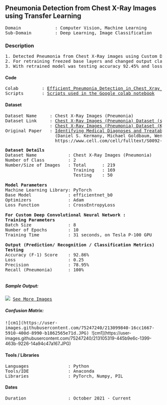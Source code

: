 ## Pneumonia Detection from Chest X-Ray Images using Transfer Learning                                             

<pre>
Domain             : Computer Vision, Machine Learning
Sub-Domain         : Deep Learning, Image Classification
</pre>

### Description
<pre>
1. Detected Pneumonia from Chest X-Ray images using Custom Deep Convololutional Neural Network and by retraining pretrained model “efficientnet_b0” with 169 images of X-ray.
2. For retraining freezed base layers and changed output classes to Pneumonia and Normal.
3. With retrained model was testing accuracy 92.45% and loss 0.2876 attained.
</pre>

#### Code
<pre>
Colab         : <a href=https://github.com/esorq/ml-portfolio/edit/main/projects/classification/Efficient_Pneumonia_Detection_in_Chest_Xray_Images_Using_Deep_Transfer_Learning/Efficient_Pneumonia_Detection_in_Chest_Xray_Images_Using_Deep_Transfer_Learning.ipynb>Efficient_Pneumonia_Detection_in_Chest_Xray_Images_Using_Deep_Transfer_Learning</a>
Scripts       : <a href=https://github.com/esorq/ml-portfolio/tree/main/scripts>Scripts used in the Google colab notebook</a>
</pre>

#### Dataset
<pre>
Dataset Name     : Chest X-Ray Images (Pneumonia)
Dataset Link     : <a href=https://app.roboflow.com/erik-sorqvist/pneumonia-tzsk8/2>Chest X-Ray Images (Pneumonia) Dataset (subset from Kaggle)</a>
                 : <a href=https://www.kaggle.com/paultimothymooney/chest-xray-pneumonia>Chest X-Ray Images (Pneumonia) Dataset (Kaggle)</a>
Original Paper   : <a href=https://www.cell.com/cell/fulltext/S0092-8674(18)30154-5>Identifying Medical Diagnoses and Treatable Diseases by Image-Based Deep Learning</a>
                   (Daniel S. Kermany, Michael Goldbaum, Wenjia Cai, M. Anthony Lewis, Huimin Xia, Kang Zhang)
                   https://www.cell.com/cell/fulltext/S0092-8674(18)30154-5
</pre>

<pre>
<b>Dataset Details</b>
Dataset Name            : Chest X-Ray Images (Pneumonia)
Number of Class         : 2
Number/Size of Images   : Total      : 219 
                          Training   : 169 
                          Testing    : 50 

<b>Model Parameters</b>
Machine Learning Library: PyTorch
Base Model              : efficientnet_b0 
Optimizers              : Adam
Loss Function           : CrossEntropyLoss

<b>For Custom Deep Convolutional Neural Network : </b>
<b>Training Parameters</b>
Batch Size              : 8
Number of Epochs        : 10
Training Time           : 31 seconds, on Tesla P-100 GPU

<b>Output (Prediction/ Recognition / Classification Metrics)</b>
<b>Testing</b>
Accuracy (F-1) Score    : 92.86%
Loss                    : 0.25
Precision               : 78.95%
Recall (Pneumonia)      : 100% 
<!--Specificity             : -->
</pre>

##### Sample Output: 
<kbd>
<img src=https://github.com/anjanatiha/Detection-of-Pneumonia-from-Chest-X-Ray-Images/blob/master/demo/sample/sample.png>
</kbd>

<kbd>
<a href=https://github.com/anjanatiha/Detection-of-Pneumonia-from-Chest-X-Ray-Images/blob/master/demo/images/result.png>See More Images</a>
</kbd>


##### Confusion Matrix: 
<kbd>
![cm1](https://user-images.githubusercontent.com/75247240/213099840-16cc1667-5910-400d-8990-b1862565e71d.JPG)
</kbd>
![cm1](https://user-images.githubusercontent.com/75247240/213105319-445b9e6c-1399-463b-9226-14a94c47a167.JPG)

#### Tools / Libraries
<pre>
Languages               : Python
Tools/IDE               : Anaconda
Libraries               : PyTorch, Numpy, PIL
</pre>

#### Dates
<pre>
Duration                : October 2021 - Current
</pre>
